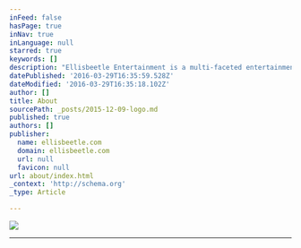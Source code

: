 ```yaml
---
inFeed: false
hasPage: true
inNav: true
inLanguage: null
starred: true
keywords: []
description: "Ellisbeetle Entertainment is a multi-faceted entertainment company which empowers individuals, groups, authors, musicians, producers, cinematographers, and artists to elaborate the individuality of their craft.\_\_ We utilize realms of concepts, consultation, music, visual arts, and literature to enhance the creative productivity of our clients. Conceptual Agnostic Composition, CAC, is a new genre/category of music, art, dance, literary works, film, and any other category which falls within the artistic realm."
datePublished: '2016-03-29T16:35:59.528Z'
dateModified: '2016-03-29T16:35:18.102Z'
author: []
title: About
sourcePath: _posts/2015-12-09-logo.md
published: true
authors: []
publisher:
  name: ellisbeetle.com
  domain: ellisbeetle.com
  url: null
  favicon: null
url: about/index.html
_context: 'http://schema.org'
_type: Article

---
```

![](https://the-grid-user-content.s3-us-west-2.amazonaws.com/b6d72a97-3e06-4c96-8b3d-5e4db65e80aa.png)

****